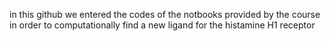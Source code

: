 in this github we entered the codes of the notbooks provided by the course in order to computationally find a new ligand for the histamine H1 receptor
